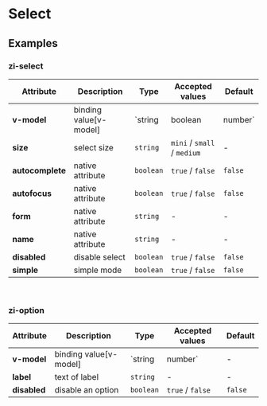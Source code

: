 # Select

## Examples

<ex-code name="ex-select-basic"></ex-code>

<ex-code name="ex-select-size"></ex-code>

<ex-code name="ex-select-simple"></ex-code>

<ex-code name="ex-select-disabled"></ex-code>

<ex-footer edit-link="https://github.com/zeit-ui/vue/edit/master/docs/zh-cn/components/select.md">
<h3>zi-select</h3>

| Attribute | Description | Type | Accepted values | Default
| ---------- | ---------- | ---- |  -------------- | ------ |
| **v-model** | binding value[v-model] | `string | boolean | number` | - | - |
| **size** | select size | `string` | `mini` / `small` / `medium` | - |
| **autocomplete** | native attribute | `boolean` | `true` / `false` | `false` |
| **autofocus** | native attribute | `boolean` | `true` / `false` | `false` |
| **form** | native attribute | `string` | - | - |
| **name** | native attribute | `string` | - | - |
| **disabled** | disable select | `boolean` | `true` / `false` | `false` |
| **simple** | simple mode | `boolean` | `true` / `false` | `false` |

<br/>
<h3>zi-option</h3>

| Attribute | Description | Type | Accepted values | Default
| ---------- | ---------- | ---- |  -------------- | ------ |
| **v-model** | binding value[v-model] | `string | number` | - | - |
| **label** | text of label | `string` | - | - |
| **disabled** | disable an option | `boolean` | `true` / `false` | `false` |

</ex-footer>
